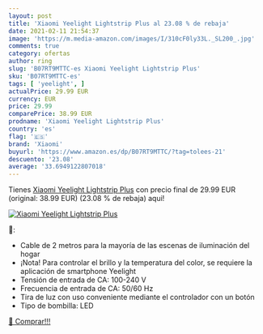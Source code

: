 ```yaml
---
layout: post
title: 'Xiaomi Yeelight Lightstrip Plus al 23.08 % de rebaja'
date: 2021-02-11 21:54:37
image: 'https://m.media-amazon.com/images/I/310cF0ly33L._SL200_.jpg'
comments: true
category: ofertas
author: ring
slug: 'B07RT9MTTC-es Xiaomi Yeelight Lightstrip Plus'
sku: 'B07RT9MTTC-es'
tags: [ 'yeelight', ]
actualPrice: 29.99 EUR
currency: EUR
price: 29.99
comparePrice: 38.99 EUR
prodname: 'Xiaomi Yeelight Lightstrip Plus'
country: 'es'
flag: '🇪🇸'
brand: 'Xiaomi'
buyurl: 'https://www.amazon.es/dp/B07RT9MTTC/?tag=tolees-21'
descuento: '23.08'
average: '33.6949122807018'
---
```


Tienes [Xiaomi Yeelight Lightstrip Plus](https://www.amazon.es/dp/B07RT9MTTC/?tag=tolees-21) con precio final de  29.99 EUR (original: 38.99 EUR) (23.08 %  de rebaja) aqui!

[![Xiaomi Yeelight Lightstrip Plus](https://m.media-amazon.com/images/I/310cF0ly33L._SL200_.jpg)](https://www.amazon.es/dp/B07RT9MTTC/?tag=tolees-21)

🔎:

- Cable de 2 metros para la mayoría de las escenas de iluminación del hogar
- ¡Nota! Para controlar el brillo y la temperatura del color, se requiere la aplicación de smartphone Yeelight
- Tensión de entrada de CA: 100-240 V
- Frecuencia de entrada de CA: 50/60 Hz
- Tira de luz con uso conveniente mediante el controlador con un botón
- Tipo de bombilla: LED

[🛒 Comprar!!!](https://www.amazon.es/dp/B07RT9MTTC/?tag=tolees-21)
